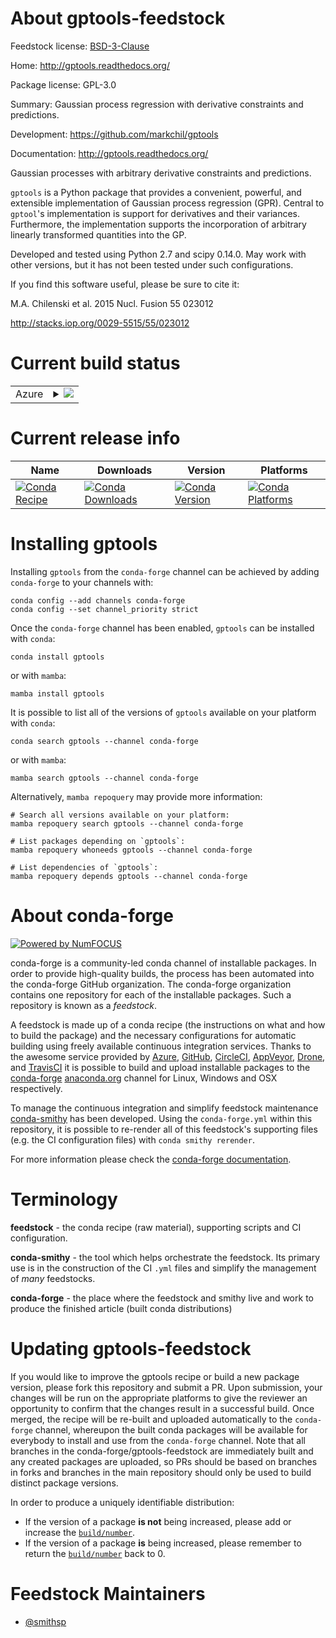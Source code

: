 About gptools-feedstock
=======================

Feedstock license: [BSD-3-Clause](https://github.com/conda-forge/gptools-feedstock/blob/main/LICENSE.txt)

Home: http://gptools.readthedocs.org/

Package license: GPL-3.0

Summary: Gaussian process regression with derivative constraints and predictions.

Development: https://github.com/markchil/gptools

Documentation: http://gptools.readthedocs.org/

Gaussian processes with arbitrary derivative constraints and predictions.

`gptools` is a Python package that provides a convenient, powerful, and extensible
implementation of Gaussian process regression (GPR). Central to `gptool`'s
implementation is support for derivatives and their variances. Furthermore, the
implementation supports the incorporation of arbitrary linearly transformed
quantities into the GP.

Developed and tested using Python 2.7 and scipy 0.14.0. May work with other
versions, but it has not been tested under such configurations.

If you find this software useful, please be sure to cite it:

M.A. Chilenski et al. 2015 Nucl. Fusion 55 023012

http://stacks.iop.org/0029-5515/55/023012


Current build status
====================


<table>
    
  <tr>
    <td>Azure</td>
    <td>
      <details>
        <summary>
          <a href="https://dev.azure.com/conda-forge/feedstock-builds/_build/latest?definitionId=5586&branchName=main">
            <img src="https://dev.azure.com/conda-forge/feedstock-builds/_apis/build/status/gptools-feedstock?branchName=main">
          </a>
        </summary>
        <table>
          <thead><tr><th>Variant</th><th>Status</th></tr></thead>
          <tbody><tr>
              <td>linux_64_numpy1.22python3.8.____cpython</td>
              <td>
                <a href="https://dev.azure.com/conda-forge/feedstock-builds/_build/latest?definitionId=5586&branchName=main">
                  <img src="https://dev.azure.com/conda-forge/feedstock-builds/_apis/build/status/gptools-feedstock?branchName=main&jobName=linux&configuration=linux%20linux_64_numpy1.22python3.8.____cpython" alt="variant">
                </a>
              </td>
            </tr><tr>
              <td>linux_64_numpy2.0python3.10.____cpython</td>
              <td>
                <a href="https://dev.azure.com/conda-forge/feedstock-builds/_build/latest?definitionId=5586&branchName=main">
                  <img src="https://dev.azure.com/conda-forge/feedstock-builds/_apis/build/status/gptools-feedstock?branchName=main&jobName=linux&configuration=linux%20linux_64_numpy2.0python3.10.____cpython" alt="variant">
                </a>
              </td>
            </tr><tr>
              <td>linux_64_numpy2.0python3.11.____cpython</td>
              <td>
                <a href="https://dev.azure.com/conda-forge/feedstock-builds/_build/latest?definitionId=5586&branchName=main">
                  <img src="https://dev.azure.com/conda-forge/feedstock-builds/_apis/build/status/gptools-feedstock?branchName=main&jobName=linux&configuration=linux%20linux_64_numpy2.0python3.11.____cpython" alt="variant">
                </a>
              </td>
            </tr><tr>
              <td>linux_64_numpy2.0python3.12.____cpython</td>
              <td>
                <a href="https://dev.azure.com/conda-forge/feedstock-builds/_build/latest?definitionId=5586&branchName=main">
                  <img src="https://dev.azure.com/conda-forge/feedstock-builds/_apis/build/status/gptools-feedstock?branchName=main&jobName=linux&configuration=linux%20linux_64_numpy2.0python3.12.____cpython" alt="variant">
                </a>
              </td>
            </tr><tr>
              <td>linux_64_numpy2.0python3.9.____cpython</td>
              <td>
                <a href="https://dev.azure.com/conda-forge/feedstock-builds/_build/latest?definitionId=5586&branchName=main">
                  <img src="https://dev.azure.com/conda-forge/feedstock-builds/_apis/build/status/gptools-feedstock?branchName=main&jobName=linux&configuration=linux%20linux_64_numpy2.0python3.9.____cpython" alt="variant">
                </a>
              </td>
            </tr><tr>
              <td>osx_64_numpy1.22python3.8.____cpython</td>
              <td>
                <a href="https://dev.azure.com/conda-forge/feedstock-builds/_build/latest?definitionId=5586&branchName=main">
                  <img src="https://dev.azure.com/conda-forge/feedstock-builds/_apis/build/status/gptools-feedstock?branchName=main&jobName=osx&configuration=osx%20osx_64_numpy1.22python3.8.____cpython" alt="variant">
                </a>
              </td>
            </tr><tr>
              <td>osx_64_numpy2.0python3.10.____cpython</td>
              <td>
                <a href="https://dev.azure.com/conda-forge/feedstock-builds/_build/latest?definitionId=5586&branchName=main">
                  <img src="https://dev.azure.com/conda-forge/feedstock-builds/_apis/build/status/gptools-feedstock?branchName=main&jobName=osx&configuration=osx%20osx_64_numpy2.0python3.10.____cpython" alt="variant">
                </a>
              </td>
            </tr><tr>
              <td>osx_64_numpy2.0python3.11.____cpython</td>
              <td>
                <a href="https://dev.azure.com/conda-forge/feedstock-builds/_build/latest?definitionId=5586&branchName=main">
                  <img src="https://dev.azure.com/conda-forge/feedstock-builds/_apis/build/status/gptools-feedstock?branchName=main&jobName=osx&configuration=osx%20osx_64_numpy2.0python3.11.____cpython" alt="variant">
                </a>
              </td>
            </tr><tr>
              <td>osx_64_numpy2.0python3.12.____cpython</td>
              <td>
                <a href="https://dev.azure.com/conda-forge/feedstock-builds/_build/latest?definitionId=5586&branchName=main">
                  <img src="https://dev.azure.com/conda-forge/feedstock-builds/_apis/build/status/gptools-feedstock?branchName=main&jobName=osx&configuration=osx%20osx_64_numpy2.0python3.12.____cpython" alt="variant">
                </a>
              </td>
            </tr><tr>
              <td>osx_64_numpy2.0python3.9.____cpython</td>
              <td>
                <a href="https://dev.azure.com/conda-forge/feedstock-builds/_build/latest?definitionId=5586&branchName=main">
                  <img src="https://dev.azure.com/conda-forge/feedstock-builds/_apis/build/status/gptools-feedstock?branchName=main&jobName=osx&configuration=osx%20osx_64_numpy2.0python3.9.____cpython" alt="variant">
                </a>
              </td>
            </tr>
          </tbody>
        </table>
      </details>
    </td>
  </tr>
</table>

Current release info
====================

| Name | Downloads | Version | Platforms |
| --- | --- | --- | --- |
| [![Conda Recipe](https://img.shields.io/badge/recipe-gptools-green.svg)](https://anaconda.org/conda-forge/gptools) | [![Conda Downloads](https://img.shields.io/conda/dn/conda-forge/gptools.svg)](https://anaconda.org/conda-forge/gptools) | [![Conda Version](https://img.shields.io/conda/vn/conda-forge/gptools.svg)](https://anaconda.org/conda-forge/gptools) | [![Conda Platforms](https://img.shields.io/conda/pn/conda-forge/gptools.svg)](https://anaconda.org/conda-forge/gptools) |

Installing gptools
==================

Installing `gptools` from the `conda-forge` channel can be achieved by adding `conda-forge` to your channels with:

```
conda config --add channels conda-forge
conda config --set channel_priority strict
```

Once the `conda-forge` channel has been enabled, `gptools` can be installed with `conda`:

```
conda install gptools
```

or with `mamba`:

```
mamba install gptools
```

It is possible to list all of the versions of `gptools` available on your platform with `conda`:

```
conda search gptools --channel conda-forge
```

or with `mamba`:

```
mamba search gptools --channel conda-forge
```

Alternatively, `mamba repoquery` may provide more information:

```
# Search all versions available on your platform:
mamba repoquery search gptools --channel conda-forge

# List packages depending on `gptools`:
mamba repoquery whoneeds gptools --channel conda-forge

# List dependencies of `gptools`:
mamba repoquery depends gptools --channel conda-forge
```


About conda-forge
=================

[![Powered by
NumFOCUS](https://img.shields.io/badge/powered%20by-NumFOCUS-orange.svg?style=flat&colorA=E1523D&colorB=007D8A)](https://numfocus.org)

conda-forge is a community-led conda channel of installable packages.
In order to provide high-quality builds, the process has been automated into the
conda-forge GitHub organization. The conda-forge organization contains one repository
for each of the installable packages. Such a repository is known as a *feedstock*.

A feedstock is made up of a conda recipe (the instructions on what and how to build
the package) and the necessary configurations for automatic building using freely
available continuous integration services. Thanks to the awesome service provided by
[Azure](https://azure.microsoft.com/en-us/services/devops/), [GitHub](https://github.com/),
[CircleCI](https://circleci.com/), [AppVeyor](https://www.appveyor.com/),
[Drone](https://cloud.drone.io/welcome), and [TravisCI](https://travis-ci.com/)
it is possible to build and upload installable packages to the
[conda-forge](https://anaconda.org/conda-forge) [anaconda.org](https://anaconda.org/)
channel for Linux, Windows and OSX respectively.

To manage the continuous integration and simplify feedstock maintenance
[conda-smithy](https://github.com/conda-forge/conda-smithy) has been developed.
Using the ``conda-forge.yml`` within this repository, it is possible to re-render all of
this feedstock's supporting files (e.g. the CI configuration files) with ``conda smithy rerender``.

For more information please check the [conda-forge documentation](https://conda-forge.org/docs/).

Terminology
===========

**feedstock** - the conda recipe (raw material), supporting scripts and CI configuration.

**conda-smithy** - the tool which helps orchestrate the feedstock.
                   Its primary use is in the construction of the CI ``.yml`` files
                   and simplify the management of *many* feedstocks.

**conda-forge** - the place where the feedstock and smithy live and work to
                  produce the finished article (built conda distributions)


Updating gptools-feedstock
==========================

If you would like to improve the gptools recipe or build a new
package version, please fork this repository and submit a PR. Upon submission,
your changes will be run on the appropriate platforms to give the reviewer an
opportunity to confirm that the changes result in a successful build. Once
merged, the recipe will be re-built and uploaded automatically to the
`conda-forge` channel, whereupon the built conda packages will be available for
everybody to install and use from the `conda-forge` channel.
Note that all branches in the conda-forge/gptools-feedstock are
immediately built and any created packages are uploaded, so PRs should be based
on branches in forks and branches in the main repository should only be used to
build distinct package versions.

In order to produce a uniquely identifiable distribution:
 * If the version of a package **is not** being increased, please add or increase
   the [``build/number``](https://docs.conda.io/projects/conda-build/en/latest/resources/define-metadata.html#build-number-and-string).
 * If the version of a package **is** being increased, please remember to return
   the [``build/number``](https://docs.conda.io/projects/conda-build/en/latest/resources/define-metadata.html#build-number-and-string)
   back to 0.

Feedstock Maintainers
=====================

* [@smithsp](https://github.com/smithsp/)

